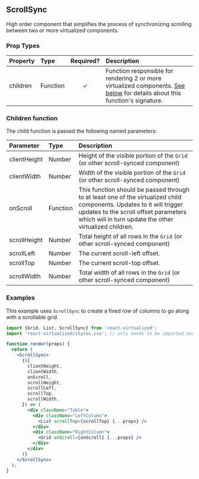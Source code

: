 ## ScrollSync

High order component that simplifies the process of synchronizing scrolling between two or more virtualized components.

### Prop Types

| Property | Type     | Required? | Description                                                                                                                                       |
| :------- | :------- | :-------: | :------------------------------------------------------------------------------------------------------------------------------------------------ |
| children | Function |     ✓     | Function responsible for rendering 2 or more virtualized components. [See below](#children-function) for details about this function's signature. |

### Children function

The child function is passed the following named parameters:

| Parameter    | Type     | Description                                                                                                                                                                                                              |
| :----------- | :------- | :----------------------------------------------------------------------------------------------------------------------------------------------------------------------------------------------------------------------- |
| clientHeight | Number   | Height of the visible portion of the `Grid` (or other scroll-synced component)                                                                                                                                           |
| clientWidth  | Number   | Width of the visible portion of the `Grid` (or other scroll-synced component)                                                                                                                                            |
| onScroll     | Function | This function should be passed through to at least one of the virtualized child components. Updates to it will trigger updates to the scroll offset parameters which will in turn update the other virtualized children. |
| scrollHeight | Number   | Total height of all rows in the `Grid` (or other scroll-synced component)                                                                                                                                                |
| scrollLeft   | Number   | The current scroll-left offset.                                                                                                                                                                                          |
| scrollTop    | Number   | The current scroll-top offset.                                                                                                                                                                                           |
| scrollWidth  | Number   | Total width of all rows in the `Grid` (or other scroll-synced component)                                                                                                                                                 |

### Examples

This example uses `ScrollSync` to create a fixed row of columns to go along with a scrollable grid.

```jsx
import {Grid, List, ScrollSync} from 'react-virtualized';
import 'react-virtualized/styles.css'; // only needs to be imported once

function render(props) {
  return (
    <ScrollSync>
      {({
        clientHeight,
        clientWidth,
        onScroll,
        scrollHeight,
        scrollLeft,
        scrollTop,
        scrollWidth,
      }) => (
        <div className="Table">
          <div className="LeftColumn">
            <List scrollTop={scrollTop} {...props} />
          </div>
          <div className="RightColumn">
            <Grid onScroll={onScroll} {...props} />
          </div>
        </div>
      )}
    </ScrollSync>
  );
}
```
